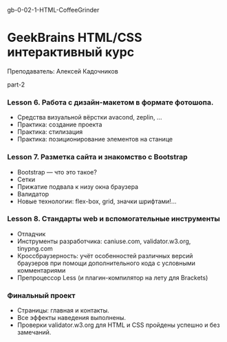 gb-0-02-1-HTML-CoffeeGrinder
# GeekBrains HTML/CSS интерактивный курс
Преподаватель: Алексей Кадочников 

part-2

### Lesson 6. Работа с дизайн-макетом в формате фотошопа.
- Средства визуальной вёрстки avacond, zeplin, ...
- Практика: создание проекта
- Практика: стилизация
- Практика: позиционирование элементов на станице

### Lesson 7. Разметка сайта и знакомство с Bootstrap

- Bootstrap — что это такое?
- Сетки
- Прижатие подвала к низу окна браузера
- Валидатор
- Новые технологии: flex-box, grid, значки шрифтами!...

### Lesson 8. Стандарты web и вспомогательные инструменты

- Отладчик
- Инструменты разработчика: caniuse.com, validator.w3.org, tinypng.com
- Кроссбраузерность: учёт особенностей различных версий браузеров при помощи дополнительного кода с условными комментариями
- Препроцессор Less (и плагин-компилятор на лету для Brackets)

### Финальный проект
- Страницы: главная и контакты.
- Все эффекты наведения выполнены.
- Проверки validator.w3.org для HTML и CSS пройдены успешно и без замечаний. 
